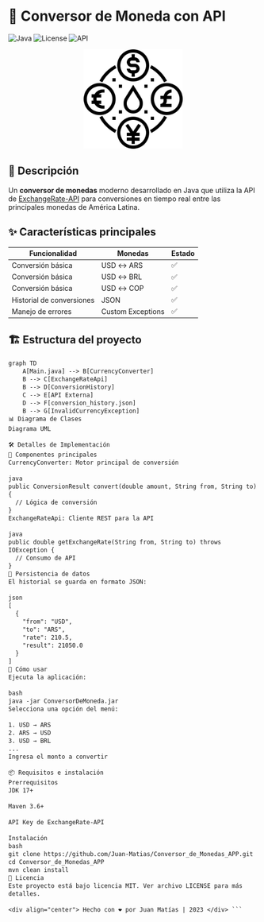 # 💱 Conversor de Moneda con API

![Java](https://img.shields.io/badge/Java-17%2B-blue?logo=java)
![License](https://img.shields.io/badge/License-MIT-green)
![API](https://img.shields.io/badge/API-ExchangeRate--API-orange)

<div align="center">
  <img src="https://raw.githubusercontent.com/Juan-Matias/Conversor_de_Monedas_APP/main/src/Resource/currency-exchange.svg" width="200" alt="Icono conversor">
</div>

## 📝 Descripción
Un **conversor de monedas** moderno desarrollado en Java que utiliza la API de [ExchangeRate-API](https://www.exchangerate-api.com/) para conversiones en tiempo real entre las principales monedas de América Latina.

## ✨ Características principales
| Funcionalidad | Monedas | Estado |
|--------------|---------|--------|
| Conversión básica | USD ↔ ARS | ✅ |
| Conversión básica | USD ↔ BRL | ✅ |
| Conversión básica | USD ↔ COP | ✅ |
| Historial de conversiones | JSON | ✅ |
| Manejo de errores | Custom Exceptions | ✅ |

## 🏗 Estructura del proyecto

```mermaid
graph TD
    A[Main.java] --> B[CurrencyConverter]
    B --> C[ExchangeRateApi]
    B --> D[ConversionHistory]
    C --> E[API Externa]
    D --> F[conversion_history.json]
    B --> G[InvalidCurrencyException]
📊 Diagrama de Clases
Diagrama UML

🛠 Detalles de Implementación
🔧 Componentes principales
CurrencyConverter: Motor principal de conversión

java
public ConversionResult convert(double amount, String from, String to) {
  // Lógica de conversión
}
ExchangeRateApi: Cliente REST para la API

java
public double getExchangeRate(String from, String to) throws IOException {
  // Consumo de API
}
📂 Persistencia de datos
El historial se guarda en formato JSON:

json
[
  {
    "from": "USD",
    "to": "ARS",
    "rate": 210.5,
    "result": 21050.0
  }
]
🚀 Cómo usar
Ejecuta la aplicación:

bash
java -jar ConversorDeMoneda.jar
Selecciona una opción del menú:

1. USD → ARS
2. ARS → USD
3. USD → BRL
...
Ingresa el monto a convertir

📦 Requisitos e instalación
Prerrequisitos
JDK 17+

Maven 3.6+

API Key de ExchangeRate-API

Instalación
bash
git clone https://github.com/Juan-Matias/Conversor_de_Monedas_APP.git
cd Conversor_de_Monedas_APP
mvn clean install
📜 Licencia
Este proyecto está bajo licencia MIT. Ver archivo LICENSE para más detalles.

<div align="center"> Hecho con ❤️ por Juan Matías | 2023 </div> ```
